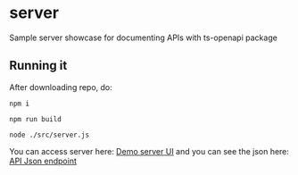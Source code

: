 # server
Sample server showcase for documenting APIs with ts-openapi package

## Running it

After downloading repo, do:

`npm i`

`npm run build`

`node ./src/server.js`


You can access server here: [Demo server UI](http://localhost:8000/api-docs/) and you can see the json here: [API Json endpoint](http://localhost:8000/openapi.json)